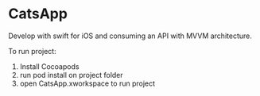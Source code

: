 # CatsApp
Develop with swift for iOS and consuming an API with MVVM architecture.

To run project:
1. Install Cocoapods
2. run pod install on project folder
3. open CatsApp.xworkspace to run project
